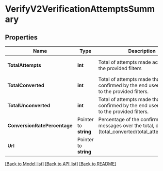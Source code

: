 # VerifyV2VerificationAttemptsSummary

## Properties

Name | Type | Description | Notes
------------ | ------------- | ------------- | -------------
**TotalAttempts** | **int** | Total of attempts made according to the provided filters |[optional] [default to 0]
**TotalConverted** | **int** | Total of  attempts made that were confirmed by the end user, according to the provided filters. |[optional] [default to 0]
**TotalUnconverted** | **int** | Total of attempts made that were not confirmed by the end user, according to the provided filters. |[optional] [default to 0]
**ConversionRatePercentage** | Pointer to **string** | Percentage of the confirmed messages over the total, defined by (total_converted/total_attempts)*100.  |
**Url** | Pointer to **string** |  |

[[Back to Model list]](../README.md#documentation-for-models) [[Back to API list]](../README.md#documentation-for-api-endpoints) [[Back to README]](../README.md)


